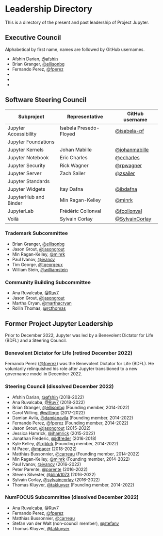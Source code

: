 # Leadership Directory

This is a directory of the present and past leadership of Project Jupyter.
## Executive Council

Alphabetical by first name, names are followed by GitHub usernames.

- Afshin Darian, [@afshin](https://github.com/afshin)
- Brian Granger, [@ellisonbg](https://github.com/ellisonbg)
- Fernando Perez, [@fperez](https://github.com/fperez)
-
-
-

## Software Steering Council

| Subproject | Representative | GitHub username |
| ---------- | -------------- | --------------- |
| Jupyter Accessibility | Isabela Presedo-Floyed | [@isabela-pf](https://github.com/isabela-pf) |
| Jupyter Foundations | | |
| Jupyter Kernels | Johan Mabille | [@johanmabille](https://github.com/johanmabille) |
| Jupyter Notebook | Eric Charles | [@echarles](https://github.com/echarles) |
| Jupyter Security | Rick Wagner | [@rpwagner](https://github.com/rpwagner) |
| Jupyter Server | Zach Sailer | [@zsailer](https://github.com/zsailer) |
| Jupyter Standards | | |
| Jupyter Widgets | Itay Dafna | [@ibdafna](https://github.com/ibdafna) |
| JupyterHub and Binder | Min Ragan-Kelley | [@minrk](https://github.com/minrk) |
| JupyterLab | Frédéric Collonval | [@fcollonval](https://github.com/fcollonval) |
| Voilà | Sylvain Corlay | [@SylvainCorlay](https://github.com/SylvainCorlay) |

### Trademark Subcommittee

- Brian Granger, [@ellisonbg](https://github.com/ellisonbg)
- Jason Grout, [@jasongrout](https://github.com/jasongrout)
- Min Ragan-Kelley, [@minrk](https://github.com/minrk)
- Paul Ivanov, [@ivanov](https://github.com/ivanov)
- Tim George, [@tgeorgeux](https://github.com/tgeorgeux)
- William Stein, [@williamstein](https://github.com/williamstein)

### Community Building Subcommittee

- Ana Ruvalcaba, [@Ruv7](https://github.com/Ruv7)
- Jason Grout, [@jasongrout](https://github.com/jasongrout)
- Martha Cryan, [@marthacryan](https://github.com/marthacryan)
- Rollin Thomas, [@rcthomas](https://github.com/rcthomas)

## Former Project Jupyter Leadership

Prior to December 2022, Jupyter was led by a Benevolent Dictator for Life (BDFL)
and a Steering Council.

### Benevolent Dictator for Life (retired December 2022)

Fernando Perez ([@fperez](https://github.com/fperez)) was the Benevolent Dictator for Life (BDFL). He
voluntarily relinquished his role after Jupyter transitioned to a new governance model in December 2022.

### Steering Council (dissolved December 2022)

- Afshin Darian, [@afshin](https://github.com/afshin) (2018-2022)
- Ana Ruvalcaba, [@Ruv7](https://github.com/Ruv7) (2018-2022)
- Brian Granger, [@ellisonbg](https://github.com/ellisonbg) (Founding member, 2014-2022)
- Carol Willing, [@willingc](https://github.com/willingc) (2017-2022)
- Damian Avila, [@damianavila](https://github.com/damianavila) (Founding member, 2014-2022)
- Fernando Perez, [@fperez](https://github.com/fperez) (Founding member, 2014-2022)
- Jason Grout, [@jasongrout](https://github.com/jasongrout) (2015-2022)
- Jessica Hamrick, [@jhamrick](https://github.com/jhamrick) (2015-2022)
- Jonathan Frederic, [@jdfreder](https://github.com/jdfreder) (2016-2018)
- Kyle Kelley, [@rgbkrk](https://github.com/rgbkrk) (Founding member, 2014-2022)
- M Pacer, [@mpacer](https://github.com/mpacer) (2018-2022)
- Matthias Bussonnier, [@carreau](https://github.com/carreau) (Founding member, 2014-2022)
- Min Ragan-Kelley, [@minrk](https://github.com/minrk) (Founding member, 2014-2022)
- Paul Ivanov, [@ivanov](https://github.com/ivanov) (2016-2022)
- Peter Parente, [@parente](https://github.com/parente) (2016-2022)
- Steven Silvester, [@blink1073](https://github.com/blink1073) (2016-2022)
- Sylvain Corlay, [@sylvaincorlay](https://github.com/sylvaincorlay) (2016-2022)
- Thomas Kluyver, [@takluyver](https://github.com/takluyver) (Founding member, 2014-2022)

### NumFOCUS Subcommittee (dissolved December 2022)

- Ana Ruvalcaba, [@Ruv7](https://github.com/Ruv7)
- Fernando Perez, [@fperez](https://github.com/fperez)
- Matthias Bussonnier, [@carreau](https://github.com/carreau)
- Stefan van der Walt (non-council member), [@stefanv](https://github.com/stefanv)
- Thomas Kluyver, [@takluyver](https://github.com/takluyver)
